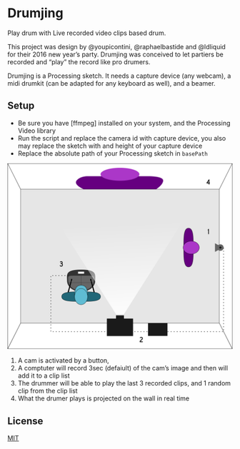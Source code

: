 # Drumjing

Play drum with Live recorded video clips based drum.

This project was design by @youpicontini, @raphaelbastide and @ldliquid for their 2016 new year’s party. Drumjing was conceived to let partiers be recorded and “play” the record like pro drumers.

Drumjing is a Processing sketch. It needs a capture device (any webcam), a midi drumkit (can be adapted for any keyboard as well), and a beamer.


## Setup

- Be sure you have [ffmpeg] installed on your system, and the Processing Video library
- Run the script and replace the camera id with capture device, you also may replace the sketch with and height of your capture device
- Replace the absolute path of your Processing sketch in `basePath`

![plan](documentation/plan.svg)

1. A cam is activated by a button,
2. A comptuter will record 3sec (defaiult) of the cam’s image and then will add it to a clip list
3. The drummer will be able to play the last 3 recorded clips, and 1 random clip from the clip list
4. What the drumer plays is projected on the wall in real time

## License

[MIT](http://opensource.org/licenses/MIT)
